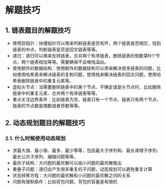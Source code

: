 # 解题技巧

## 1. 链表题目的解题技巧

- 使用双指针：快慢指针可以用来判断链表是否有环，两个链表是否相交，找到链表的中点，判断链表是否是回文链表等等。
- 递归：递归可以用来反转链表，合并两个有序链表，删除链表的倒数第N个节点，两个链表相加等等。需要确保不会堆栈溢出。
- 使用额外的数据结构：使用额外的数据结构可以用来解决很多链表的问题，比如使用哈希表来解决链表的复制问题，使用栈来解决链表的回文问题，使用哈希表删除链表中的重复元素等。
- 虚拟头节点：当需要删除链表中的某个节点、不确定谁是头节点时，比如删除链表中的重复元素、合并两个有序链表等等。
- 重点关注边界条件：比如链表为空、链表只有一个节点、链表只有两个节点、链表的节点数是偶数或者奇数等等。

## 2. 动态规划题目的解题技巧

### 2.1. 什么时候使用动态规划

- 求最大值、最小值、最多、最少等等，包括最大子序列和、最长递增子序列、最长公共子序列、编辑问题等等。
- 最优子结构：大问题的最优解可以由小问题的最优解推出
- 重叠子问题：递归会产生很多重复的子问题，动态规划可以避免重复计算
- 状态转移方程：大问题的最优解和小问题的最优解之间的关系
- 问题有限制条件：比如背包问题，背包的容量是有限的